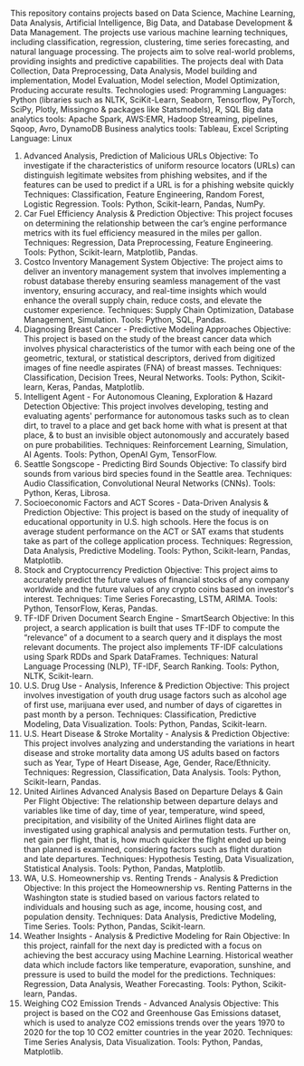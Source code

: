 This repository contains projects based on Data Science, Machine Learning, Data Analysis, Artificial Intelligence, Big Data, and Database Development & Data Management. The projects use various machine learning techniques, including classification, regression, clustering, time series forecasting, and natural language processing. The projects aim to solve real-world problems, providing insights and predictive capabilities. The projects deal with Data Collection, Data Preprocessing, Data Analysis, Model building and implementation, Model Evaluation, Model selection, Model Optimization, Producing accurate results.
Technologies used: 
Programming Languages: Python (libraries such as NLTK, SciKit-Learn, Seaborn, Tensorflow, PyTorch, SciPy, Plotly, Missingno & packages like Statsmodels), R, SQL
Big data analytics tools: Apache Spark, AWS:EMR, Hadoop Streaming, pipelines, Sqoop, Avro, DynamoDB
Business analytics tools: Tableau, Excel
Scripting Language: Linux 

1. Advanced Analysis, Prediction of Malicious URLs
Objective: To investigate if the characteristics of uniform resource locators (URLs) can distinguish legitimate websites from phishing websites, and if the features can be used to predict if a URL is for a phishing website quickly 
Techniques: Classification, Feature Engineering, Random Forest, Logistic Regression.
Tools: Python, Scikit-learn, Pandas, NumPy.
2. Car Fuel Efficiency Analysis & Prediction
Objective: This project focuses on determining the relationship between the car’s engine performance metrics with its fuel efficiency measured in the miles per gallon. 
Techniques: Regression, Data Preprocessing, Feature Engineering.
Tools: Python, Scikit-learn, Matplotlib, Pandas.
3. Costco Inventory Management System
Objective: The project aims to deliver an inventory management system that involves implementing a robust database thereby ensuring seamless management of the vast inventory, ensuring accuracy, and real-time insights which would enhance the overall supply chain, reduce costs, and elevate the customer experience. 
Techniques: Supply Chain Optimization, Database Management, Simulation.
Tools: Python, SQL, Pandas.
4. Diagnosing Breast Cancer - Predictive Modeling Approaches
Objective: This project is based on the study of the breast cancer data which involves physical characteristics of the tumor with each being one of the geometric, textural, or statistical descriptors, derived from digitized images of fine needle aspirates (FNA) of breast masses. 
Techniques: Classification, Decision Trees, Neural Networks.
Tools: Python, Scikit-learn, Keras, Pandas, Matplotlib.
5. Intelligent Agent - For Autonomous Cleaning, Exploration & Hazard Detection
Objective: This project involves developing, testing and evaluating agents' performance for autonomous tasks such as to clean dirt,  to travel to a place and get back home with what is present at that place, & to bust an invisible object autonomously and accurately based on pure probabilities.
Techniques: Reinforcement Learning, Simulation, AI Agents.
Tools: Python, OpenAI Gym, TensorFlow.
6. Seattle Songscope - Predicting Bird Sounds
Objective: To classify bird sounds from various bird species found in the Seattle area.
Techniques: Audio Classification, Convolutional Neural Networks (CNNs).
Tools: Python, Keras, Librosa.
7. Socioeconomic Factors and ACT Scores - Data-Driven Analysis & Prediction
Objective: This project is based on the study of inequality of educational opportunity in U.S. high schools. Here the focus is on average student performance on the ACT or SAT exams that students take as part of the college application process. 
Techniques: Regression, Data Analysis, Predictive Modeling.
Tools: Python, Scikit-learn, Pandas, Matplotlib.
8. Stock and Cryptocurrency Prediction
Objective: This project aims to accurately predict the future values of financial stocks of any company worldwide and the future values of any crypto coins based on investor's interest.
Techniques: Time Series Forecasting, LSTM, ARIMA.
Tools: Python, TensorFlow, Keras, Pandas.
9. TF-IDF Driven Document Search Engine - SmartSearch
Objective: In this project, a search application is built that uses TF-IDF to compute the “relevance” of a document to a search query and it displays the most relevant documents. The project also implements TF-IDF calculations using Spark RDDs and Spark DataFrames. 
Techniques: Natural Language Processing (NLP), TF-IDF, Search Ranking.
Tools: Python, NLTK, Scikit-learn.
10. U.S. Drug Use - Analysis, Inference & Prediction
Objective: This project involves investigation of youth drug usage factors such as alcohol age of first use, marijuana ever used, and number of days of cigarettes in past month by a person. 
Techniques: Classification, Predictive Modeling, Data Visualization.
Tools: Python, Pandas, Scikit-learn.
11. U.S. Heart Disease & Stroke Mortality - Analysis & Prediction
Objective: This project involves analyzing and understanding the variations in heart disease and stroke mortality data among US adults based on factors such as Year, Type of Heart Disease, Age, Gender, Race/Ethnicity. 
Techniques: Regression, Classification, Data Analysis.
Tools: Python, Scikit-learn, Pandas.
12. United Airlines Advanced Analysis Based on Departure Delays & Gain Per Flight
Objective: The relationship between departure delays and variables like time of day, time of year, temperature, wind speed, precipitation, and visibility of the United Airlines flight data are investigated using graphical analysis and permutation tests. Further on, net gain per flight, that is, how much quicker the flight ended up being than planned is examined, considering factors such as flight duration and late departures. 
Techniques: Hypothesis Testing, Data Visualization, Statistical Analysis.
Tools: Python, Pandas, Matplotlib.
13. WA, U.S. Homeownership vs. Renting Trends - Analysis & Prediction
Objective: In this project the Homeownership vs. Renting Patterns in the Washington state is studied based on various factors related to individuals and housing such as age, income, housing cost, and population density.
Techniques: Data Analysis, Predictive Modeling, Time Series.
Tools: Python, Pandas, Scikit-learn.
14. Weather Insights - Analysis & Predictive Modeling for Rain
Objective: In this project, rainfall for the next day is predicted with a focus on achieving the best accuracy using Machine Learning. Historical weather data which include factors like temperature, evaporation, sunshine, and pressure is used to build the model for the predictions.
Techniques: Regression, Data Analysis, Weather Forecasting.
Tools: Python, Scikit-learn, Pandas.
15. Weighing CO2 Emission Trends - Advanced Analysis
Objective: This project is based on the CO2 and Greenhouse Gas Emissions dataset, which is used to analyze CO2 emissions trends over the years 1970 to 2020 for the top 10 CO2 emitter countries in the year 2020. 
Techniques: Time Series Analysis, Data Visualization.
Tools: Python, Pandas, Matplotlib.
